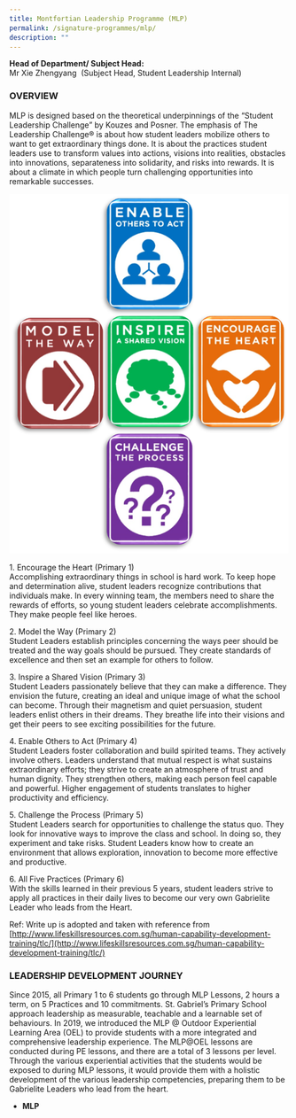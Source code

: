 ```yaml
---
title: Montfortian Leadership Programme (MLP)
permalink: /signature-programmes/mlp/
description: ""
---
```

**Head of Department/ Subject Head:**   
Mr Xie Zhengyang  (Subject Head, Student Leadership Internal)  

### OVERVIEW

MLP is designed based on the theoretical underpinnings of the “Student Leadership Challenge” by Kouzes and Posner. The emphasis of The Leadership Challenge® is about how student leaders mobilize others to want to get extraordinary things done. It is about the practices student leaders use to transform values into actions, visions into realities, obstacles into innovations, separateness into solidarity, and risks into rewards. It is about a climate in which people turn challenging opportunities into remarkable successes.

![](/images/TLC%20Framework.png)

1\. Encourage the Heart (Primary 1)  
Accomplishing extraordinary things in school is hard work. To keep hope and determination alive, student leaders recognize contributions that individuals make. In every winning team, the members need to share the rewards of efforts, so young student leaders celebrate accomplishments. They make people feel like heroes.  
  
2\. Model the Way (Primary 2)  
Student Leaders establish principles concerning the ways peer should be treated and the way goals should be pursued. They create standards of excellence and then set an example for others to follow.  
  
3\. Inspire a Shared Vision (Primary 3)  
Student Leaders passionately believe that they can make a difference. They envision the future, creating an ideal and unique image of what the school can become. Through their magnetism and quiet persuasion, student leaders enlist others in their dreams. They breathe life into their visions and get their peers to see exciting possibilities for the future.

4\. Enable Others to Act (Primary 4)    
Student Leaders foster collaboration and build spirited teams. They actively involve others. Leaders understand that mutual respect is what sustains extraordinary efforts; they strive to create an atmosphere of trust and human dignity. They strengthen others, making each person feel capable and powerful. Higher engagement of students translates to higher productivity and efficiency.  

  

5\. Challenge the Process (Primary 5)   
Student Leaders search for opportunities to challenge the status quo. They look for innovative ways to improve the class and school. In doing so, they experiment and take risks. Student Leaders know how to create an environment that allows exploration, innovation to become more effective and productive.  

  

6\. All Five Practices (Primary 6)     
With the skills learned in their previous 5 years, student leaders strive to apply all practices in their daily lives to become our very own Gabrielite Leader who leads from the Heart.  

  

Ref: Write up is adopted and taken with reference from    
[http://www.lifeskillsresources.com.sg/human-capability-development-training/tlc/](http://www.lifeskillsresources.com.sg/human-capability-development-training/tlc/)


### LEADERSHIP DEVELOPMENT JOURNEY

Since 2015, all Primary 1 to 6 students go through MLP Lessons, 2 hours a term, on 5 Practices and 10 commitments. St. Gabriel’s Primary School approach leadership as measurable, teachable and a learnable set of behaviours. In 2019, we introduced the MLP @ Outdoor Experiential Learning Area (OEL) to provide students with a more integrated and comprehensive leadership experience. The MLP@OEL lessons are conducted during PE lessons, and there are a total of 3 lessons per level. Through the various experiential activities that the students would be exposed to during MLP lessons, it would provide them with a holistic development of the various leadership competencies, preparing them to be Gabrielite Leaders who lead from the heart.   

  

* **MLP**
